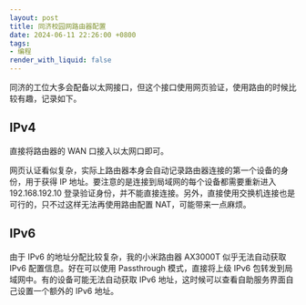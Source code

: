 ```yaml
---
layout: post
title: 同济校园网路由器配置
date: 2024-06-11 22:26:00 +0800
tags: 
- 编程
render_with_liquid: false
---
```


同济的工位大多会配备以太网接口，但这个接口使用网页验证，使用路由的时候比较有趣，记录如下。

## IPv4

直接将路由器的 WAN 口接入以太网口即可。

网页认证看似复杂，实际上路由器本身会自动记录路由器连接的第一个设备的身份，用于获得 IP 地址。要注意的是连接到局域网的每个设备都需要重新进入 192.168.192.10 登录验证身份，并不能直接连接。另外，直接使用交换机连接也是可行的，只不过这样无法再使用路由配置 NAT，可能带来一点麻烦。

## IPv6

由于 IPv6 的地址分配比较复杂，我的小米路由器 AX3000T 似乎无法自动获取 IPv6 配置信息。好在可以使用 Passthrough 模式，直接将上级 IPv6 包转发到局域网中。有的设备可能无法自动获取 IPv6 地址，这时候可以查看自助服务界面自己设置一个额外的 IPv6 地址。
